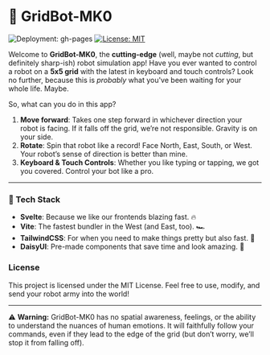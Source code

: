 # 🤖 GridBot-MK0

![Deployment: gh-pages](https://github.com/igoresso/gridbot-mk0/actions/workflows/deploy.yml/badge.svg)
[![License: MIT](https://img.shields.io/badge/License-MIT-yellow.svg)](https://opensource.org/licenses/MIT)

Welcome to **GridBot-MK0**, the **cutting-edge** (well, maybe not _cutting_, but definitely sharp-ish) robot simulation app! Have you ever wanted to control a robot on a **5x5 grid** with the latest in keyboard and touch controls? Look no further, because this is _probably_ what you've been waiting for your whole life. Maybe.

So, what can you do in this app?

1. **Move forward**: Takes one step forward in whichever direction your robot is facing. If it falls off the grid, we’re not responsible. Gravity is on your side.
2. **Rotate**: Spin that robot like a record! Face North, East, South, or West. Your robot’s sense of direction is better than mine.
3. **Keyboard & Touch Controls**: Whether you like typing or tapping, we got you covered. Control your bot like a pro.

---

### 🚀 Tech Stack

- **Svelte**: Because we like our frontends blazing fast. 🔥
- **Vite**: The fastest bundler in the West (and East, too). 🏎️
- **TailwindCSS**: For when you need to make things pretty but also fast. 💅
- **DaisyUI**: Pre-made components that save time and look amazing. 🌼

### License

This project is licensed under the MIT License. Feel free to use, modify, and send your robot army into the world!

---

⚠️ **Warning:** GridBot-MK0 has no spatial awareness, feelings, or the ability to understand the nuances of human emotions. It will faithfully follow your commands, even if they lead to the edge of the grid (but don’t worry, we’ll stop it from falling off).
